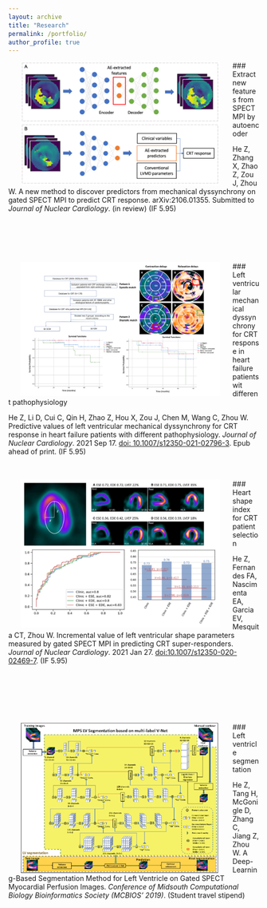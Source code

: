 ```yaml
---
layout: archive
title: "Research"
permalink: /portfolio/
author_profile: true
---
```


<img src='/images/research_AE.png' align='left' width='400' hspace='25'>
### Extract new features from SPECT MPI by autoencoder

He Z, Zhang X, Zhao Z, Zou J, Zhou W. A new method to discover predictors from mechanical dyssynchrony on gated SPECT 
MPI to predict CRT response. arXiv:2106.01355. Submitted to *Journal of Nuclear Cardiology*. (in review) (IF 5.95)
<br/><br/><br/><br/><br/><br/>


<img src='/images/research_ICMDCM.png' align='left' width='400' hspace='25'>
### Left ventricular mechanical dyssynchrony for CRT response in heart failure patients wit different pathophysiology

He Z, Li D, Cui C, Qin H, Zhao Z, Hou X, Zou J, Chen M, Wang C, Zhou W. Predictive values of left ventricular mechanical 
dyssynchrony for CRT response in heart failure patients with different pathophysiology. *Journal of Nuclear Cardiology*. 
2021 Sep 17. [doi: 10.1007/s12350-021-02796-3](https://link.springer.com/article/10.1007%2Fs12350-021-02796-3). Epub 
ahead of print. (IF 5.95)
<br/><br/><br/>


<img src='/images/research_shapeIdx.png' align='left' width='400' hspace='25'>
### Heart shape index for CRT patient selection

He Z, Fernandes FA, Nascimenta EA, Garcia EV, Mesquita CT, Zhou W. Incremental value of left ventricular shape 
parameters measured by gated SPECT MPI in predicting CRT super-responders. *Journal of Nuclear Cardiology*. 2021 Jan 27. 
[doi:10.1007/s12350-020-02469-7](https://link.springer.com/article/10.1007%2Fs12350-020-02469-7). (IF 5.95)
<br/><br/><br/><br/><br/><br/><br/>


<img src='/images/research_LVseg.png' align='left' width='400' hspace='25'>
### Left ventricle segmentation

He Z, Tang H, McGonigle D, Zhang C, Jiang Z, Zhou W. A Deep-Learning-Based Segmentation Method for Left Ventricle on 
Gated SPECT Myocardial Perfusion Images. *Conference of Midsouth Computational Biology Bioinformatics Society (MCBIOS’ 
2019)*. (Student travel stipend)
<br/><br/><br/>